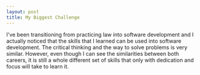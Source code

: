 ```yaml
---
layout: post
title: My Biggest Challenge
---
```

<p>I've been transitioning from practicing law into software development and I actually noticed that the skills that I learned can be used into software development. The critical thinking and the way to solve problems is very similar. However, even though I can see the similarities between both careers, it is still a whole different set of skills that only with dedication and focus will take to learn it. 
</p>

